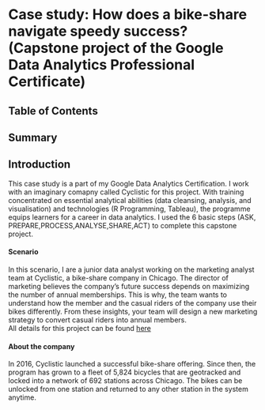 # Case study: How does a bike-share navigate speedy success? </br> (Capstone project of the Google Data Analytics Professional Certificate)
## Table of Contents
## Summary
## Introduction
This case study is a part of my Google Data Analytics Certification. I work with an imaginary comapny called Cyclistic for this project. With training concentrated on essential analytical abilities (data cleansing, analysis, and visualisation) and technologies (R Programming, Tableau), the programme equips learners for a career in data analytics. I used the 6 basic steps (ASK, PREPARE,PROCESS,ANALYSE,SHARE,ACT) to complete this capstone project.
#### Scenario
In this scenario, I are a junior data analyst working on the marketing analyst team at Cyclistic, a bike-share company in Chicago. The director of marketing believes the company’s future success depends on maximizing the number of annual memberships. This is why, the team wants to understand how the member and the casual riders of the company use their bikes differently. From these insights, your team will design a new marketing strategy to convert casual riders into annual members. </br>
All details for this project can be found [here](https://d3c33hcgiwev3.cloudfront.net/33sjlhw5SEKkX5eNNAa-cQ_5ac6ed67e08943078d4fd97e2fdfa5f1_V2-FOR-PDF_C8M2L2R2_Reading_Case-Study-1_-How-does-a-bike-share-navigate-speedy-success_.pdf?Expires=1707609600&Signature=fWwd7AXtRYk5BNBI3gSF5QZl9HmUAjk6LtZnSVCbCi9VDN0~GIb2RFTq5Uz6GQJV0JUAa8D31KXTlNdbmzflGtV6F-MaLJO4fWzPnOpswi9dXtnmM92uqdDssunE1TeIbithkuIZpPFzzV8e4vf~XaWXOSsnqJdNh1zJ4wlUGBI_&Key-Pair-Id=APKAJLTNE6QMUY6HBC5A)
#### About the company
In 2016, Cyclistic launched a successful bike-share offering. Since then, the program has grown to a fleet of 5,824 bicycles that are geotracked and locked into a network of 692 stations across Chicago. The bikes can be unlocked from one station and returned to any other station in the system anytime.
